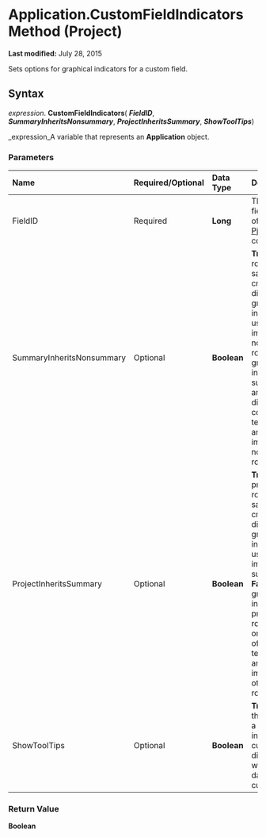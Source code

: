 
# Application.CustomFieldIndicators Method (Project)

 **Last modified:** July 28, 2015

Sets options for graphical indicators for a custom field.

## Syntax

 _expression_. **CustomFieldIndicators**( **_FieldID_**,  **_SummaryInheritsNonsummary_**,  **_ProjectInheritsSummary_**,  **_ShowToolTips_**)

 _expression_A variable that represents an  **Application** object.


### Parameters



|**Name**|**Required/Optional**|**Data Type**|**Description**|
|:-----|:-----|:-----|:-----|
|FieldID|Required| **Long**|The custom field. Can be one of the  ** [PjCustomField](eed248af-bde2-8299-3737-253cf96411e2.md)** constants.|
|SummaryInheritsNonsummary|Optional| **Boolean**| **True** if summary rows use the same test criteria for displaying graphical indicators and use the same images as nonsummary rows. **False** if graphical indicators for summary rows are based on a different set of comparison tests and values and use different images than nonsummary rows.|
|ProjectInheritsSummary|Optional| **Boolean**| **True** if the project summary row uses the same test criteria for displaying graphical indicators and uses the same images as summary rows. **False** if graphical indicators for the project summary row are based on a different set of comparison tests and values and use different images than other summary rows.|
|ShowToolTips|Optional| **Boolean**| **True** if pausing the mouse over a graphical indicator in a custom field displays a tooltip with the actual data for the custom field.|

### Return Value

 **Boolean**

